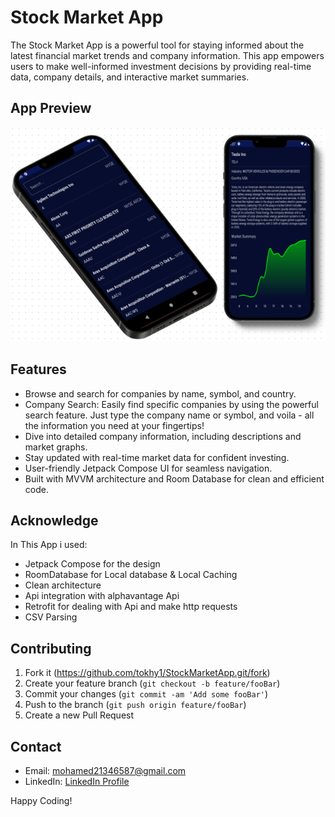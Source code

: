 # Stock Market App
The Stock Market App is a powerful tool for staying informed about the latest financial market trends and company information. This app empowers users to make well-informed investment decisions by providing real-time data, company details, and interactive market summaries.


## App Preview

![App UI](screenshots/app_preview.png)


## Features

- Browse and search for companies by name, symbol, and country.
- Company Search: Easily find specific companies by using the powerful search feature. Just type the company name or symbol, and voila - all the information you need at your fingertips!
- Dive into detailed company information, including descriptions and market graphs.
- Stay updated with real-time market data for confident investing.
- User-friendly Jetpack Compose UI for seamless navigation.
- Built with MVVM architecture and Room Database for clean and efficient code.

## Acknowledge

In This App i used:
- Jetpack Compose for the design
- RoomDatabase for Local database & Local Caching
- Clean architecture 
- Api integration with alphavantage Api
- Retrofit for dealing with Api and make http requests
- CSV Parsing


## Contributing

1. Fork it (<https://github.com/tokhy1/StockMarketApp.git/fork>)
2. Create your feature branch (`git checkout -b feature/fooBar`)
3. Commit your changes (`git commit -am 'Add some fooBar'`)
4. Push to the branch (`git push origin feature/fooBar`)
5. Create a new Pull Request

## Contact 
- Email: <mohamed21346587@gmail.com>
- LinkedIn: [LinkedIn Profile](https://www.linkedin.com/in/mohamed-ashraf-abd-elmoneam-409538246?lipi=urn%3Ali%3Apage%3Ad_flagship3_profile_view_base_contact_details%3BgLq%2BPh0QQX62Mwzt3ozQGQ%3D%3D)


Happy Coding!
